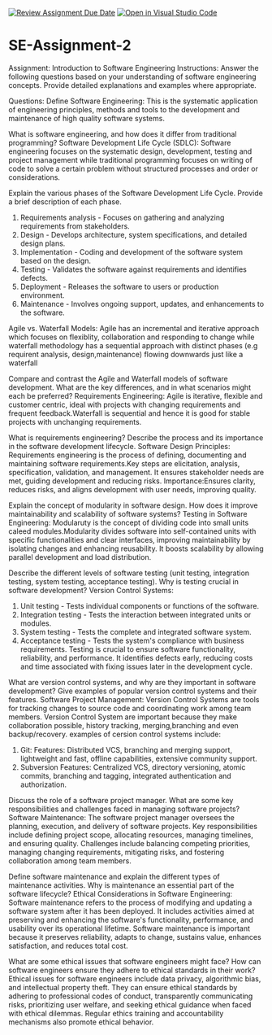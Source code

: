 [![Review Assignment Due Date](https://classroom.github.com/assets/deadline-readme-button-24ddc0f5d75046c5622901739e7c5dd533143b0c8e959d652212380cedb1ea36.svg)](https://classroom.github.com/a/-ucQIGTc)
[![Open in Visual Studio Code](https://classroom.github.com/assets/open-in-vscode-718a45dd9cf7e7f842a935f5ebbe5719a5e09af4491e668f4dbf3b35d5cca122.svg)](https://classroom.github.com/online_ide?assignment_repo_id=15243655&assignment_repo_type=AssignmentRepo)
# SE-Assignment-2
Assignment: Introduction to Software Engineering
Instructions:
Answer the following questions based on your understanding of software engineering concepts. Provide detailed explanations and examples where appropriate.

Questions:
Define Software Engineering:
This is the systematic application of engineering principles, methods and tools to the development and maintenance of high quality software systems.

What is software engineering, and how does it differ from traditional programming?
Software Development Life Cycle (SDLC):
Software engineering focuses on the systematic design, development, testing and project management while traditional programming focuses on writing of code to solve a certain problem without structured processes and order or considerations.

Explain the various phases of the Software Development Life Cycle. Provide a brief description of each phase.
1. Requirements analysis - Focuses on gathering and analyzing requirements from stakeholders.
2. Design - Develops architecture, system specifications, and detailed design plans.
3. Implementation - Coding and development of the software system based on the design.
4. Testing - Validates the software against requirements and identifies defects.
5. Deployment - Releases the software to users or production environment.
6. Maintenance - Involves ongoing support, updates, and enhancements to the software.

Agile vs. Waterfall Models:
Agile has an incremental and iterative approach which focuses on flexiblity, collaboration and responding to change while waterfall methodology has a sequential approach with distinct phases (e.g requirent analysis, design,maintenance) flowing downwards just like a waterfall

Compare and contrast the Agile and Waterfall models of software development. What are the key differences, and in what scenarios might each be preferred?
Requirements Engineering:
Agile is iterative, flexible and customer centric, ideal with projects with changing requirements and frequent feedback.Waterfall is sequential and hence it is good for stable projects with unchanging requirements.

What is requirements engineering? Describe the process and its importance in the software development lifecycle.
Software Design Principles:
Requirements engineering is the process of defining, documenting and maintaining software requirements.Key steps are elicitation, analysis, specification, validation, and management. It ensures stakeholder needs are met, guiding development and reducing risks.
Importance:Ensures clarity, reduces risks, and aligns development with user needs, improving quality.

Explain the concept of modularity in software design. How does it improve maintainability and scalability of software systems?
Testing in Software Engineering:
Modularuty is the concept of dividing code into small units caleed modules.Modularity divides software into self-contained units with specific functionalities and clear interfaces, improving maintainability by isolating changes and enhancing reusability. It boosts scalability by allowing parallel development and load distribution.

Describe the different levels of software testing (unit testing, integration testing, system testing, acceptance testing). Why is testing crucial in software development?
Version Control Systems:
1. Unit testing - Tests individual components or functions of the software.
2. Integration testing - Tests the interaction between integrated units or modules.
3. System testing - Tests the complete and integrated software system.
4. Acceptance testing - Tests the system's compliance with business requirements.
Testing is crucial to ensure software functionality, reliability, and performance. It identifies defects early, reducing costs and time associated with fixing issues later in the development cycle.

What are version control systems, and why are they important in software development? Give examples of popular version control systems and their features.
Software Project Management:
Version Control Systems are tools for tracking changes to source code and coordinating work among team members. Version Control System are important because they make collaboration possible, history tracking, merging,branching and even backup/recovery.
examples of cersion control systems include:
1. Git:
Features: Distributed VCS, branching and merging support, lightweight and fast, offline capabilities, extensive community support.
2. Subversion
Features: Centralized VCS, directory versioning, atomic commits, branching and tagging, integrated authentication and authorization.

Discuss the role of a software project manager. What are some key responsibilities and challenges faced in managing software projects?
Software Maintenance:
The software project manager oversees the planning, execution, and delivery of software projects. Key responsibilities include defining project scope, allocating resources, managing timelines, and ensuring quality. Challenges include balancing competing priorities, managing changing requirements, mitigating risks, and fostering collaboration among team members.

Define software maintenance and explain the different types of maintenance activities. Why is maintenance an essential part of the software lifecycle?
Ethical Considerations in Software Engineering:
Software maintenance refers to the process of modifying and updating a software system after it has been deployed. It includes activities aimed at preserving and enhancing the software's functionality, performance, and usability over its operational lifetime. Software maintenance is important because it preserves reliability, adapts to change, sustains value, enhances satisfaction, and reduces total cost.

What are some ethical issues that software engineers might face? How can software engineers ensure they adhere to ethical standards in their work?
Ethical issues for software engineers include data privacy, algorithmic bias, and intellectual property theft. They can ensure ethical standards by adhering to professional codes of conduct, transparently communicating risks, prioritizing user welfare, and seeking ethical guidance when faced with ethical dilemmas. Regular ethics training and accountability mechanisms also promote ethical behavior.
